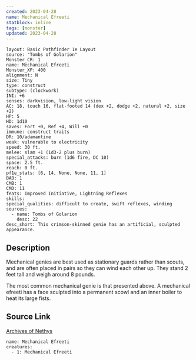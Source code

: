 ```yaml
---
created: 2023-04-28
name: Mechanical Efreeti
statblock: inline
tags: [monster]
updated: 2023-04-28
---
```

```statblock
layout: Basic Pathfinder 1e Layout
source: "Tombs of Golarion"
Monster_CR: 1
name: Mechanical Efreeti
Monster_XP: 400
alignment: N
size: Tiny
type: construct
subtype: (clockwork)
INI: +6
senses: darkvision, low-light vision
AC: 18, touch 16, flat-footed 14 (dex +2, dodge +2, natural +2, size +2)
HP: 5
HD: 1d10
saves: Fort +0, Ref +4, Will +0
immune: construct traits
DR: 10/adamantine
weak: vulnerable to electricity
speed: 30 ft.
melee: slam +1 (1d3-2 plus burn)
special_attacks: burn (1d6 fire, DC 10)
space: 2.5 ft.
reach: 0 ft.
pf1e_stats: [6, 14, None, None, 11, 1]
BAB: 1
CMB: 1
CMD: 11
feats: Improved Initiative, Lightning Reflexes
skills: 
special_qualities: difficult to create, swift reflexes, winding
sources:
  - name: Tombs of Golarion
    desc: 22
desc_short: This crimson-skinned genie has an artificial, sculpted appearance.
```
## Description
Mechanical genies are best used as stationary guards rather than scouts, and are often placed in pairs so they can wind each other up. They stand 2 feet tall and weigh around 8 pounds.

 The most common mechanical genie is that presented above. A mechanical efreeti has a face sculpted into a permanent scowl and an inner boiler to heat its large fists.
## Source Link
[Archives of Nethys](https://aonprd.com/MonsterDisplay.aspx?ItemName=Mechanical%20Efreeti)
```encounter-table
name: Mechanical Efreeti
creatures:
  - 1: Mechanical Efreeti
```
